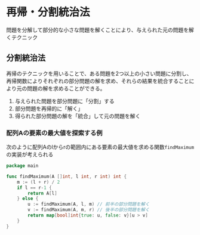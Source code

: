 # 再帰・分割統治法

問題を分解して部分的な小さな問題を解くことにより、与えられた元の問題を解くテクニック

## 分割統治法

再帰のテクニックを用いることで、ある問題を2つ以上の小さい問題に分割し、再帰関数によりそれぞれの部分問題の解を求め、それらの結果を統合することにより元の問題の解を求めることができる。

1. 与えられた問題を部分問題に「分割」する
2. 部分問題を再帰的に「解く」
3. 得られた部分問題の解を「統合」して元の問題を解く

### 配列Aの要素の最大値を探索する例

次のように配列Aのlからrの範囲内にある要素の最大値を求める関数`findMaximum`の実装が考えられる

```go
package main

func findMaximum(A []int, l int, r int) int {
	m := (l + r) / 2
	if l == r-1 {
		return A[l]
	} else {
		u := findMaximum(A, l, m) // 前半の部分問題を解く
		v := findMaximum(A, m, r) // 後半の部分問題を解く
		return map[bool]int{true: u, false: v}[u > v]
	}
}
```
